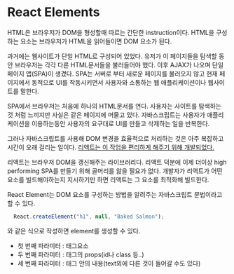 # React Elements
HTML은 브라우저가 DOM을 형성할때 따르는 간단한 instruction이다. 
HTML을 구성하는 요소는 브라우저가 HTML을 읽어들이면 DOM 요소가 된다.

과거에는 웹사이트가 단일 HTML로 구성되어 있었다. 유저가 이 페이지들을 탐색할 동안 브라우저는 각각 다른 HTML문서들을 불러들어야 했다.
이후 AJAX가 나오며 단일 페이지 앱(SPA)이 생겼다. 
SPA는 서버로 부터 새로운 페이지를 불러오지 않고 현재 페이지에서 동적으로 UI를 작동시키면서 사용자와 소통하는 웹 애플리케이션이나 웹사이트를 말한다.

SPA에서 브라우저는 처음에 하나의 HTML문서를 연다. 사용자는 사이트를 탐색하는 것 처럼 느끼지만 사실은 같은 페이지에 머물고 있다.
자바스크립트는 사용자가 애플리케이션을 이용하는동안 사용자의 요구대로 UI를 만들고 삭제하는 일을 반복한다.

그러나 자바스크립트를 사용해 DOM 변경을 효율적으로 처리하는 것은 아주 복잡하고 시간이 오래 걸리는 일이다.
<u>리액트는 이 작업을 편리하게 해주기 위해 개발되었다.</u>

리액트는 브라우저 DOM을 갱신해주는 라이브러리다. 리액트 덕분에 이제 더이상 high performing SPA를 만들기 위해 골머리를 앓을 필요가 없다.
개발자가 리액트가 어떤 요소를 빌드해야하는지 지시하기만 하면 리액트는 그 요소를 최적화해 빌드한다.

React Element는 DOM 요소를 구성하는 방법을 알려주는 자바스크립트 문법이라고 할 수 있다.

```javascript
  React.createElement("h1", null, "Baked Salmon");
```
와 같은 식으로 작성하면 element를 생성할 수 있다.
- 첫 번째 파라미터 : 태그요소
- 두 번째 파라미터 : 태그의 props(id나 class 등..) 
- 세 번째 파라미터 : 태그 안의 내용(text외에 다른 것이 들어갈 수도 있다)
